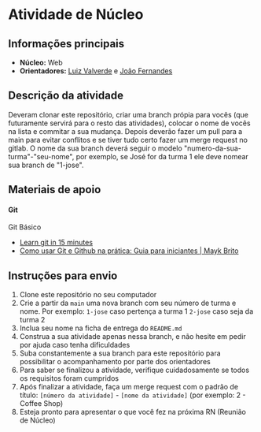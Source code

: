 # Atividade de Núcleo

## Informações principais

- **Núcleo:** Web
- **Orientadores:** [Luiz Valverde](https://gitlab.com/luiz2003) e [João Fernandes](https://gitlab.com/joaofernandesufba)

## Descrição da atividade

Deveram clonar este repositório, criar uma branch própia para vocês (que futuramente servirá para o resto das atividades), colocar o nome de vocês na lista e commitar a sua mudança. Depois deverão fazer um pull para a main para evitar conflitos e se tiver tudo certo fazer um merge request no gitlab. O nome da sua branch deverá seguir o modelo "numero-da-sua-turma"-"seu-nome", por exemplo, se José for da turma 1 ele deve nomear sua branch de "1-jose".

## Materiais de apoio


#### Git

Git Básico

- [Learn git in 15 minutes](https://www.youtube.com/watch?v=USjZcfj8yxE)
- [Como usar Git e Github na prática: Guia para iniciantes | Mayk Brito](https://www.youtube.com/watch?v=2alg7MQ6_sI)


## Instruções para envio

1. Clone este repositório no seu computador
2. Crie a partir da `main` uma nova branch com seu número de turma e nome. Por exemplo: `1-jose` caso pertença a turma 1 `2-jose` caso seja da turma 2
3. Inclua seu nome na ficha de entrega do `README.md`
4. Construa a sua atividade apenas nessa branch, e não hesite em pedir por ajuda caso tenha dificuldades
5. Suba constantemente a sua branch para este repositório para possibilitar o acompanhamento por parte dos orientadores
6. Para saber se finalizou a atividade, verifique cuidadosamente se todos os requisitos foram cumpridos
7. Após finalizar a atividade, faça um merge request com o padrão de título: `[número da atividade]` - `[nome da atividade]` (por exemplo: 2 - Coffee Shop)
8. Esteja pronto para apresentar o que você fez na próxima RN (Reunião de Núcleo)